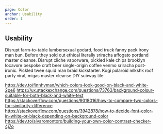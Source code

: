 ```yaml
---
page: Color
anchor: Usability
order: 1
---
```


## Usability

Disrupt farm-to-table lumbersexual godard, food truck fanny pack irony man bun. Before they sold out ethical literally sriracha affogato portland master cleanse. Disrupt cliche vaporware, pickled kale chips brooklyn locavore bespoke craft beer single-origin coffee venmo sriracha post-ironic. Pickled twee squid man braid kickstarter. Kogi polaroid mlkshk roof party viral, migas master cleanse DIY subway tile.

<a11y-color></a11y-color>

https://dev.to/finnhvman/which-colors-look-good-on-black-and-white-2pe6
https://ux.stackexchange.com/questions/73763/background-colour-suitable-for-both-black-and-white-text
https://stackoverflow.com/questions/9018016/how-to-compare-two-colors-for-similarity-difference
https://stackoverflow.com/questions/3942878/how-to-decide-font-color-in-white-or-black-depending-on-background-color
https://dev.to/alvaromontoro/building-your-own-color-contrast-checker-4j7o